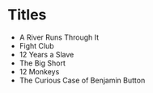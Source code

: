 # Titles

- A River Runs Through It
- Fight Club
- 12 Years a Slave
- The Big Short
- 12 Monkeys
- The Curious Case of Benjamin Button







